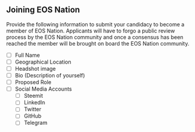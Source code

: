 ## Joining EOS Nation

Provide the following information to submit your candidacy to become a member of EOS Nation.
Applicants will have to forgo a public review process by the EOS Nation community and once a consensus has been reached the member will be brought on board the EOS Nation community.

- [ ] Full Name
- [ ] Geographical Location
- [ ] Headshot image
- [ ] Bio (Description of yourself)
- [ ] Proposed Role
- [ ] Social Media Accounts
  - [ ] Steemit
  - [ ] LinkedIn
  - [ ] Twitter
  - [ ] GitHub
  - [ ] Telegram
